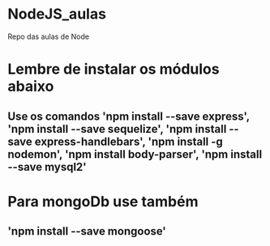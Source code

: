 # NodeJS_aulas
Repo das aulas de Node

# Lembre de instalar os módulos abaixo
## Use os comandos 'npm install --save express', 'npm install --save sequelize', 'npm install --save express-handlebars', 'npm install -g nodemon', 'npm install body-parser', 'npm install --save mysql2'


# Para mongoDb use também
## 'npm install --save mongoose'
